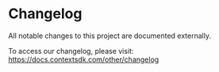 # Changelog

All notable changes to this project are documented externally.

To access our changelog, please visit: https://docs.contextsdk.com/other/changelog
